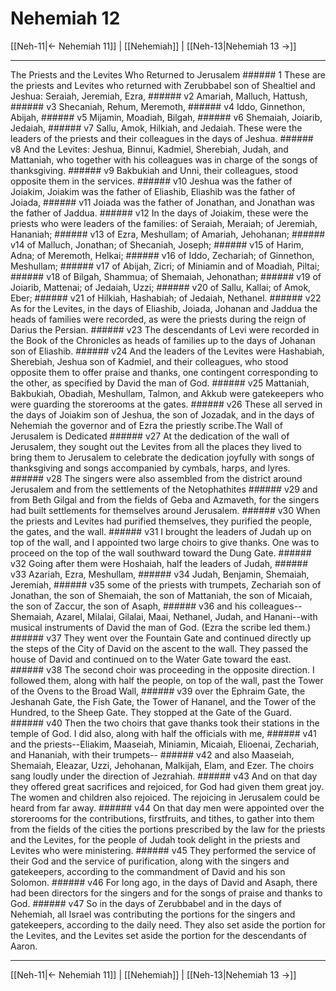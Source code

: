 # Nehemiah 12

[[Neh-11|← Nehemiah 11]] | [[Nehemiah]] | [[Neh-13|Nehemiah 13 →]]
***

The Priests and the Levites Who Returned to Jerusalem ###### 1 These are the priests and Levites who returned with Zerubbabel son of Shealtiel and Jeshua: Seraiah, Jeremiah, Ezra, ###### v2 Amariah, Malluch, Hattush, ###### v3 Shecaniah, Rehum, Meremoth, ###### v4 Iddo, Ginnethon, Abijah, ###### v5 Mijamin, Moadiah, Bilgah, ###### v6 Shemaiah, Joiarib, Jedaiah, ###### v7 Sallu, Amok, Hilkiah, and Jedaiah. These were the leaders of the priests and their colleagues in the days of Jeshua. ###### v8 And the Levites: Jeshua, Binnui, Kadmiel, Sherebiah, Judah, and Mattaniah, who together with his colleagues was in charge of the songs of thanksgiving. ###### v9 Bakbukiah and Unni, their colleagues, stood opposite them in the services. ###### v10 Jeshua was the father of Joiakim, Joiakim was the father of Eliashib, Eliashib was the father of Joiada, ###### v11 Joiada was the father of Jonathan, and Jonathan was the father of Jaddua. ###### v12 In the days of Joiakim, these were the priests who were leaders of the families: of Seraiah, Meraiah; of Jeremiah, Hananiah; ###### v13 of Ezra, Meshullam; of Amariah, Jehohanan; ###### v14 of Malluch, Jonathan; of Shecaniah, Joseph; ###### v15 of Harim, Adna; of Meremoth, Helkai; ###### v16 of Iddo, Zechariah; of Ginnethon, Meshullam; ###### v17 of Abijah, Zicri; of Miniamin and of Moadiah, Piltai; ###### v18 of Bilgah, Shammua; of Shemaiah, Jehonathan; ###### v19 of Joiarib, Mattenai; of Jedaiah, Uzzi; ###### v20 of Sallu, Kallai; of Amok, Eber; ###### v21 of Hilkiah, Hashabiah; of Jedaiah, Nethanel. ###### v22 As for the Levites, in the days of Eliashib, Joiada, Johanan and Jaddua the heads of families were recorded, as were the priests during the reign of Darius the Persian. ###### v23 The descendants of Levi were recorded in the Book of the Chronicles as heads of families up to the days of Johanan son of Eliashib. ###### v24 And the leaders of the Levites were Hashabiah, Sherebiah, Jeshua son of Kadmiel, and their colleagues, who stood opposite them to offer praise and thanks, one contingent corresponding to the other, as specified by David the man of God. ###### v25 Mattaniah, Bakbukiah, Obadiah, Meshullam, Talmon, and Akkub were gatekeepers who were guarding the storerooms at the gates. ###### v26 These all served in the days of Joiakim son of Jeshua, the son of Jozadak, and in the days of Nehemiah the governor and of Ezra the priestly scribe.The Wall of Jerusalem is Dedicated ###### v27 At the dedication of the wall of Jerusalem, they sought out the Levites from all the places they lived to bring them to Jerusalem to celebrate the dedication joyfully with songs of thanksgiving and songs accompanied by cymbals, harps, and lyres. ###### v28 The singers were also assembled from the district around Jerusalem and from the settlements of the Netophathites ###### v29 and from Beth Gilgal and from the fields of Geba and Azmaveth, for the singers had built settlements for themselves around Jerusalem. ###### v30 When the priests and Levites had purified themselves, they purified the people, the gates, and the wall. ###### v31 I brought the leaders of Judah up on top of the wall, and I appointed two large choirs to give thanks. One was to proceed on the top of the wall southward toward the Dung Gate. ###### v32 Going after them were Hoshaiah, half the leaders of Judah, ###### v33 Azariah, Ezra, Meshullam, ###### v34 Judah, Benjamin, Shemaiah, Jeremiah, ###### v35 some of the priests with trumpets, Zechariah son of Jonathan, the son of Shemaiah, the son of Mattaniah, the son of Micaiah, the son of Zaccur, the son of Asaph, ###### v36 and his colleagues--Shemaiah, Azarel, Milalai, Gilalai, Maai, Nethanel, Judah, and Hanani--with musical instruments of David the man of God. (Ezra the scribe led them.) ###### v37 They went over the Fountain Gate and continued directly up the steps of the City of David on the ascent to the wall. They passed the house of David and continued on to the Water Gate toward the east. ###### v38 The second choir was proceeding in the opposite direction. I followed them, along with half the people, on top of the wall, past the Tower of the Ovens to the Broad Wall, ###### v39 over the Ephraim Gate, the Jeshanah Gate, the Fish Gate, the Tower of Hananel, and the Tower of the Hundred, to the Sheep Gate. They stopped at the Gate of the Guard. ###### v40 Then the two choirs that gave thanks took their stations in the temple of God. I did also, along with half the officials with me, ###### v41 and the priests--Eliakim, Maaseiah, Miniamin, Micaiah, Elioenai, Zechariah, and Hananiah, with their trumpets-- ###### v42 and also Maaseiah, Shemaiah, Eleazar, Uzzi, Jehohanan, Malkijah, Elam, and Ezer. The choirs sang loudly under the direction of Jezrahiah. ###### v43 And on that day they offered great sacrifices and rejoiced, for God had given them great joy. The women and children also rejoiced. The rejoicing in Jerusalem could be heard from far away. ###### v44 On that day men were appointed over the storerooms for the contributions, firstfruits, and tithes, to gather into them from the fields of the cities the portions prescribed by the law for the priests and the Levites, for the people of Judah took delight in the priests and Levites who were ministering. ###### v45 They performed the service of their God and the service of purification, along with the singers and gatekeepers, according to the commandment of David and his son Solomon. ###### v46 For long ago, in the days of David and Asaph, there had been directors for the singers and for the songs of praise and thanks to God. ###### v47 So in the days of Zerubbabel and in the days of Nehemiah, all Israel was contributing the portions for the singers and gatekeepers, according to the daily need. They also set aside the portion for the Levites, and the Levites set aside the portion for the descendants of Aaron.

***
[[Neh-11|← Nehemiah 11]] | [[Nehemiah]] | [[Neh-13|Nehemiah 13 →]]
